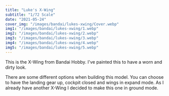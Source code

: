 ```yaml
---
title: "Luke's X-Wing"
subtitle: "1/72 Scale"
date: "2021-05-24"
cover_img: "/images/bandai/lukes-xwing/Cover.webp"
img1: "/images/bandai/lukes-xwing/1.webp"
img2: "/images/bandai/lukes-xwing/2.webp"
img3: "/images/bandai/lukes-xwing/3.webp"
img4: "/images/bandai/lukes-xwing/4.webp"
img5: "/images/bandai/lukes-xwing/5.webp"
---
```


This is the X-Wing from Bandai Hobby. I've painted this to have a worn and dirty look.

There are some different options when building this model. You can choose to have the landing gear up, cockpit closed and wings in expand mode. As I already have another X-Wing I decided to make this one in ground mode.